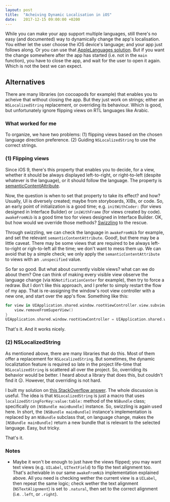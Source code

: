 ```yaml
---
layout: post
title:  "Acheiving Dynamic Localisation in iOS"
date:   2017-12-15 09:00:00 +0200
---
```


While you can make your app support multiple languages, still there's no easy (and documented) way to dynamically change the app's localisation. You either let the user choose the iOS device's language; and your app just follows along. Or you can use that [AppleLanguages solution](https://stackoverflow.com/q/1669645/715593). But if you want the change somewhere after the app has started (i.e. not in the `main` function), you have to close the app, and wait for the user to open it again. Which is not the best we can expect.

## Alternatives
There are many libraries (on cocoapods for example) that enables you to acheive that without closing the app. But they just work on strings; either an `NSLocalizedString` replacement, or overriding its behaviour. Which is good, but unfortunately ignore flipping views on RTL languages like Arabic.

### What worked for me
To organize, we have two problems: (1) flipping views based on the chosen language direction preference. (2) Guiding `NSLocalizedString` to use the correct strings.

### (1) Flipping views
Since iOS 9, there's this property that enables you to decide, for a view, whether it should be always displayed left-to-right, or right-to-left (despite whatever is the language), or it should follow the language. The property is [semanticContentAttribute](https://developer.apple.com/documentation/uikit/uiview/1622461-semanticcontentattribute).  

Now, the question is when to set that property to take its effect? and how? Usually, UI is diversely created; maybe from storyboards, XIBs, or code. So, an early point of initialization is a good time; e.g. `initWithCoder:` (for views designed in Interface Builder) or `iniWithFrame` (for views created by code). `awakeFromNib` is a good time too for views designed in Interface Builder. OK, but how would we override those methods? [Swizzling](http://nshipster.com/method-swizzling/) to the rescue.

Through swizzling, we can check the language in `awakeFromNib` for example, and set the relevant `semanticContentAttribute`. Good!, but there may be a little caveat. There may be some views that are required to be always left-to-right or righ-to-left all the time; we don't want to mess them up. We can avoid that by a simple check; we only apply the `semanticContentAttribute` to views with an `.unspecified` value.

So far so good. But what about currently visible views? what can we do about them? One can think of making every visible view observe the language change (via `NSNotificationCenter` for example), then try to force a redraw. But I don't like this approach, and I prefer to simply restart the flow of my app. That is re-assigning the window's root view controller with a new one, and start over the app's flow. Something like this:

```swift
for view in UIApplication.shared.window.rootViewController.view.subviews {
    view.removeFromSuperView()
}
UIApplication.shared.window.rootViewController = UIApplication.shared.window.rootViewController.storyBoard.instantiateInitialViewController 
```
That's it. And it works nicely.

### (2) NSLocalizedString
As mentioned above, there are many libraries that do this. Most of them offer a replacement for `NSLocalizedString`. But sometimes, the dynamic localiztation feature is required so late in the project life-time that `NSLocalizedString` is scattered all over the project. So, overriding its behavior would be better. I heard about a library that does this, but couldn't find it 😑. However, that overriding is not hard.

I built my solution on [this StackOverflow answer](https://stackoverflow.com/a/20257557/715593). The whole discussion is useful. The idea is that `NSLocalizedString` is just a macro that uses `localizedStringForKey:value:table:` method of the `NSBundle` class; specifically on `[NSBundle mainBundle]` instance. So, swizzling is again used here. In short, the `[NSBundle mainBundle]` instance's implementation is replaced by an `NSBundle` subclass that, on language change, makes the `[NSBundle mainBundle]` return a new bundle that is relevant to the selected language. Easy, but tricky.

That's it.

### Notes
- Maybe it won't be enough to just have the views flipped; you may want text views (e.g. `UILabel`, `UITextField`) to flip the text alignment too. That's acheivable in our same `awakeFromNib` implementation explained above. All you need is checking wether the current view is a `UILabel`, then repeat the same logic; check wether the text alignment (`NSTextAlignment`) is set to `.natural`, then set to the correct alignment (i.e. `.left`, or `.right`).


